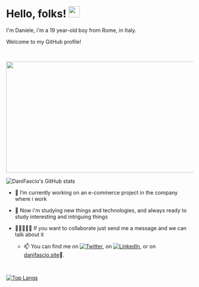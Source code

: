 # Hello, folks! <img src="https://raw.githubusercontent.com/MartinHeinz/MartinHeinz/master/wave.gif" width="30px">

I'm Daniele, i'm a 19 year-old boy from Rome, in Italy.
&nbsp;

Welcome to my GitHub profile!

&nbsp;

<img align="center" src="https://i.imgur.com/ggp0YR7.png" height="300px" width="550px"/> 

![DaniFascio's GitHub stats](https://github-readme-stats.vercel.app/api?username=DaniFascio&show_icons=true&theme=nightowl)
&nbsp;

<!-- Icons -->
[1.2]: http://i.imgur.com/wWzX9uB.png (twitter icon without padding)
[2.2]: https://i.imgur.com/IyWghfK.png (LinkedIn icon without padding)

<!-- Links to your social media accounts -->

[1]: https://twitter.com/daniele_fasciani
[2]: https://www.linkedin.com/in/daniele-fasciani/


- 🔭 I’m currently working on an e-commerce project in the company where i work
- 📖 Now i'm studying new things and technologies, and always ready to study interesting and intriguing things
- 👨🏻‍🤝‍👨🏻 If you want to collaborate just send me a message and we can talk about it
    
    
    - 📫 You can find me on [![Twitter][1.2]][1], on [![LinkedIn][2.2]][2], or on [danifascio.site](https://danifascio.site)🔗.

<!-- Icons -->

[1.2]: http://i.imgur.com/wWzX9uB.png (twitter icon without padding)
[2.2]: https://i.imgur.com/IyWghfK.png (LinkedIn icon without padding)

<!-- Links to your social media accounts -->

[1]: https://twitter.com/daniele_fasciani
[2]: https://www.linkedin.com/in/daniele-fasciani/
&nbsp;

   
[![Top Langs](https://github-readme-stats.vercel.app/api/top-langs/?username=DaniFascio&layout=compact)](https://github.com/DaniFascio/github-readme-stats)
